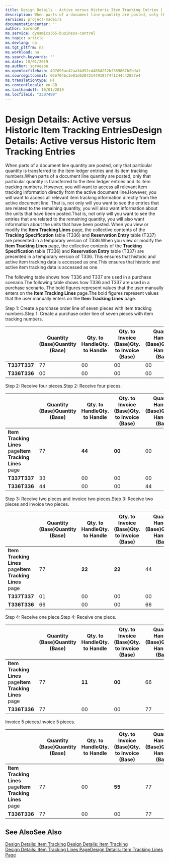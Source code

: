 ```yaml
---
title: Design Details - Active versus Historic Item Tracking Entries | Microsoft Docs
description: When parts of a document line quantity are posted, only that particular quantity is transferred to the item ledger entries and its item tracking numbers. However, you will want to access all relevant item tracking information directly from the active document line. That is, not only will you want to see the entries that are related to the remaining quantity, you will also want information about the units that have been posted. When you view or modify the **Item Tracking Lines** page, the collective contents of the **Tracking Specification** table (T336) and **Reservation Entry** table (T337) are presented in a temporary version of T336. This ensures that historic and active item tracking data is accessed as one.
services: project-madeira
documentationcenter: ''
author: SorenGP
ms.service: dynamics365-business-central
ms.topic: article
ms.devlang: na
ms.tgt_pltfrm: na
ms.workload: na
ms.search.keywords: ''
ms.date: 10/01/2019
ms.author: sgroespe
ms.openlocfilehash: 497d95ac42aa34d92c44884252bf369867b2bda1
ms.sourcegitcommit: 02e704bc3e01d62072144919774f1244c42827e4
ms.translationtype: HT
ms.contentlocale: en-GB
ms.lasthandoff: 10/01/2019
ms.locfileid: "2307499"
---
```

# <a name="design-details-active-versus-historic-item-tracking-entries"></a><span data-ttu-id="a450b-107">Design Details: Active versus Historic Item Tracking Entries</span><span class="sxs-lookup"><span data-stu-id="a450b-107">Design Details: Active versus Historic Item Tracking Entries</span></span>
<span data-ttu-id="a450b-108">When parts of a document line quantity are posted, only that particular quantity is transferred to the item ledger entries and its item tracking numbers.</span><span class="sxs-lookup"><span data-stu-id="a450b-108">When parts of a document line quantity are posted, only that particular quantity is transferred to the item ledger entries and its item tracking numbers.</span></span> <span data-ttu-id="a450b-109">However, you will want to access all relevant item tracking information directly from the active document line.</span><span class="sxs-lookup"><span data-stu-id="a450b-109">However, you will want to access all relevant item tracking information directly from the active document line.</span></span> <span data-ttu-id="a450b-110">That is, not only will you want to see the entries that are related to the remaining quantity, you will also want information about the units that have been posted.</span><span class="sxs-lookup"><span data-stu-id="a450b-110">That is, not only will you want to see the entries that are related to the remaining quantity, you will also want information about the units that have been posted.</span></span> <span data-ttu-id="a450b-111">When you view or modify the **Item Tracking Lines** page, the collective contents of the **Tracking Specification** table (T336) and **Reservation Entry** table (T337) are presented in a temporary version of T336.</span><span class="sxs-lookup"><span data-stu-id="a450b-111">When you view or modify the **Item Tracking Lines** page, the collective contents of the **Tracking Specification** table (T336) and **Reservation Entry** table (T337) are presented in a temporary version of T336.</span></span> <span data-ttu-id="a450b-112">This ensures that historic and active item tracking data is accessed as one.</span><span class="sxs-lookup"><span data-stu-id="a450b-112">This ensures that historic and active item tracking data is accessed as one.</span></span>  

 <span data-ttu-id="a450b-113">The following table shows how T336 and T337 are used in a purchase scenario.</span><span class="sxs-lookup"><span data-stu-id="a450b-113">The following table shows how T336 and T337 are used in a purchase scenario.</span></span> <span data-ttu-id="a450b-114">The bold figures represent values that the user manually enters on the **Item Tracking Lines** page.</span><span class="sxs-lookup"><span data-stu-id="a450b-114">The bold figures represent values that the user manually enters on the **Item Tracking Lines** page.</span></span>  

 <span data-ttu-id="a450b-115">Step 1: Create a purchase order line of seven pieces with item tracking numbers.</span><span class="sxs-lookup"><span data-stu-id="a450b-115">Step 1: Create a purchase order line of seven pieces with item tracking numbers.</span></span>  

||<span data-ttu-id="a450b-116">**Quantity (Base)**</span><span class="sxs-lookup"><span data-stu-id="a450b-116">**Quantity (Base)**</span></span>|<span data-ttu-id="a450b-117">**Qty. to Handle**</span><span class="sxs-lookup"><span data-stu-id="a450b-117">**Qty. to Handle**</span></span>|<span data-ttu-id="a450b-118">**Qty. to Invoice (Base)**</span><span class="sxs-lookup"><span data-stu-id="a450b-118">**Qty. to Invoice (Base)**</span></span>|<span data-ttu-id="a450b-119">**Quantity Handled (Base)**</span><span class="sxs-lookup"><span data-stu-id="a450b-119">**Quantity Handled (Base)**</span></span>|<span data-ttu-id="a450b-120">**Quantity Invoiced (Base)**</span><span class="sxs-lookup"><span data-stu-id="a450b-120">**Quantity Invoiced (Base)**</span></span>|  
|-|----------------------------------------------|--------------------------------------------|------------------------------------------------------|-------------------------------------------------------|--------------------------------------------------------|  
|<span data-ttu-id="a450b-121">**T337**</span><span class="sxs-lookup"><span data-stu-id="a450b-121">**T337**</span></span>|<span data-ttu-id="a450b-122">7</span><span class="sxs-lookup"><span data-stu-id="a450b-122">7</span></span>|<span data-ttu-id="a450b-123">0</span><span class="sxs-lookup"><span data-stu-id="a450b-123">0</span></span>|<span data-ttu-id="a450b-124">0</span><span class="sxs-lookup"><span data-stu-id="a450b-124">0</span></span>|<span data-ttu-id="a450b-125">0</span><span class="sxs-lookup"><span data-stu-id="a450b-125">0</span></span>|<span data-ttu-id="a450b-126">0</span><span class="sxs-lookup"><span data-stu-id="a450b-126">0</span></span>|  
|<span data-ttu-id="a450b-127">**T336**</span><span class="sxs-lookup"><span data-stu-id="a450b-127">**T336**</span></span>|<span data-ttu-id="a450b-128">0</span><span class="sxs-lookup"><span data-stu-id="a450b-128">0</span></span>|<span data-ttu-id="a450b-129">0</span><span class="sxs-lookup"><span data-stu-id="a450b-129">0</span></span>|<span data-ttu-id="a450b-130">0</span><span class="sxs-lookup"><span data-stu-id="a450b-130">0</span></span>|<span data-ttu-id="a450b-131">0</span><span class="sxs-lookup"><span data-stu-id="a450b-131">0</span></span>|<span data-ttu-id="a450b-132">0</span><span class="sxs-lookup"><span data-stu-id="a450b-132">0</span></span>|  

 <span data-ttu-id="a450b-133">Step 2: Receive four pieces.</span><span class="sxs-lookup"><span data-stu-id="a450b-133">Step 2: Receive four pieces.</span></span>  

||<span data-ttu-id="a450b-134">**Quantity (Base)**</span><span class="sxs-lookup"><span data-stu-id="a450b-134">**Quantity (Base)**</span></span>|<span data-ttu-id="a450b-135">**Qty. to Handle**</span><span class="sxs-lookup"><span data-stu-id="a450b-135">**Qty. to Handle**</span></span>|<span data-ttu-id="a450b-136">**Qty. to Invoice (Base)**</span><span class="sxs-lookup"><span data-stu-id="a450b-136">**Qty. to Invoice (Base)**</span></span>|<span data-ttu-id="a450b-137">**Quantity Handled (Base)**</span><span class="sxs-lookup"><span data-stu-id="a450b-137">**Quantity Handled (Base)**</span></span>|<span data-ttu-id="a450b-138">**Quantity Invoiced (Base)**</span><span class="sxs-lookup"><span data-stu-id="a450b-138">**Quantity Invoiced (Base)**</span></span>|  
|-|----------------------------------------------|--------------------------------------------|------------------------------------------------------|-------------------------------------------------------|--------------------------------------------------------|  
|<span data-ttu-id="a450b-139">**Item Tracking Lines** page</span><span class="sxs-lookup"><span data-stu-id="a450b-139">**Item Tracking Lines** page</span></span>|<span data-ttu-id="a450b-140">7</span><span class="sxs-lookup"><span data-stu-id="a450b-140">7</span></span>|<span data-ttu-id="a450b-141">**4**</span><span class="sxs-lookup"><span data-stu-id="a450b-141">**4**</span></span>|<span data-ttu-id="a450b-142">**0**</span><span class="sxs-lookup"><span data-stu-id="a450b-142">**0**</span></span>|<span data-ttu-id="a450b-143">0</span><span class="sxs-lookup"><span data-stu-id="a450b-143">0</span></span>|<span data-ttu-id="a450b-144">0</span><span class="sxs-lookup"><span data-stu-id="a450b-144">0</span></span>|  
|<span data-ttu-id="a450b-145">**T337**</span><span class="sxs-lookup"><span data-stu-id="a450b-145">**T337**</span></span>|<span data-ttu-id="a450b-146">3</span><span class="sxs-lookup"><span data-stu-id="a450b-146">3</span></span>|<span data-ttu-id="a450b-147">0</span><span class="sxs-lookup"><span data-stu-id="a450b-147">0</span></span>|<span data-ttu-id="a450b-148">0</span><span class="sxs-lookup"><span data-stu-id="a450b-148">0</span></span>|<span data-ttu-id="a450b-149">0</span><span class="sxs-lookup"><span data-stu-id="a450b-149">0</span></span>|<span data-ttu-id="a450b-150">0</span><span class="sxs-lookup"><span data-stu-id="a450b-150">0</span></span>|  
|<span data-ttu-id="a450b-151">**T336**</span><span class="sxs-lookup"><span data-stu-id="a450b-151">**T336**</span></span>|<span data-ttu-id="a450b-152">4</span><span class="sxs-lookup"><span data-stu-id="a450b-152">4</span></span>|<span data-ttu-id="a450b-153">0</span><span class="sxs-lookup"><span data-stu-id="a450b-153">0</span></span>|<span data-ttu-id="a450b-154">0</span><span class="sxs-lookup"><span data-stu-id="a450b-154">0</span></span>|<span data-ttu-id="a450b-155">4</span><span class="sxs-lookup"><span data-stu-id="a450b-155">4</span></span>|<span data-ttu-id="a450b-156">0</span><span class="sxs-lookup"><span data-stu-id="a450b-156">0</span></span>|  

 <span data-ttu-id="a450b-157">Step 3: Receive two pieces and invoice two pieces.</span><span class="sxs-lookup"><span data-stu-id="a450b-157">Step 3: Receive two pieces and invoice two pieces.</span></span>  

||<span data-ttu-id="a450b-158">**Quantity (Base)**</span><span class="sxs-lookup"><span data-stu-id="a450b-158">**Quantity (Base)**</span></span>|<span data-ttu-id="a450b-159">**Qty. to Handle**</span><span class="sxs-lookup"><span data-stu-id="a450b-159">**Qty. to Handle**</span></span>|<span data-ttu-id="a450b-160">**Qty. to Invoice (Base)**</span><span class="sxs-lookup"><span data-stu-id="a450b-160">**Qty. to Invoice (Base)**</span></span>|<span data-ttu-id="a450b-161">**Quantity Handled (Base)**</span><span class="sxs-lookup"><span data-stu-id="a450b-161">**Quantity Handled (Base)**</span></span>|<span data-ttu-id="a450b-162">**Quantity Invoiced (Base)**</span><span class="sxs-lookup"><span data-stu-id="a450b-162">**Quantity Invoiced (Base)**</span></span>|  
|-|----------------------------------------------|--------------------------------------------|------------------------------------------------------|-------------------------------------------------------|--------------------------------------------------------|  
|<span data-ttu-id="a450b-163">**Item Tracking Lines** page</span><span class="sxs-lookup"><span data-stu-id="a450b-163">**Item Tracking Lines** page</span></span>|<span data-ttu-id="a450b-164">7</span><span class="sxs-lookup"><span data-stu-id="a450b-164">7</span></span>|<span data-ttu-id="a450b-165">**2**</span><span class="sxs-lookup"><span data-stu-id="a450b-165">**2**</span></span>|<span data-ttu-id="a450b-166">**2**</span><span class="sxs-lookup"><span data-stu-id="a450b-166">**2**</span></span>|<span data-ttu-id="a450b-167">4</span><span class="sxs-lookup"><span data-stu-id="a450b-167">4</span></span>|<span data-ttu-id="a450b-168">0</span><span class="sxs-lookup"><span data-stu-id="a450b-168">0</span></span>|  
|<span data-ttu-id="a450b-169">**T337**</span><span class="sxs-lookup"><span data-stu-id="a450b-169">**T337**</span></span>|<span data-ttu-id="a450b-170">0</span><span class="sxs-lookup"><span data-stu-id="a450b-170">1</span></span>|<span data-ttu-id="a450b-171">0</span><span class="sxs-lookup"><span data-stu-id="a450b-171">0</span></span>|<span data-ttu-id="a450b-172">0</span><span class="sxs-lookup"><span data-stu-id="a450b-172">0</span></span>|<span data-ttu-id="a450b-173">0</span><span class="sxs-lookup"><span data-stu-id="a450b-173">0</span></span>|<span data-ttu-id="a450b-174">0</span><span class="sxs-lookup"><span data-stu-id="a450b-174">0</span></span>|  
|<span data-ttu-id="a450b-175">**T336**</span><span class="sxs-lookup"><span data-stu-id="a450b-175">**T336**</span></span>|<span data-ttu-id="a450b-176">6</span><span class="sxs-lookup"><span data-stu-id="a450b-176">6</span></span>|<span data-ttu-id="a450b-177">0</span><span class="sxs-lookup"><span data-stu-id="a450b-177">0</span></span>|<span data-ttu-id="a450b-178">0</span><span class="sxs-lookup"><span data-stu-id="a450b-178">0</span></span>|<span data-ttu-id="a450b-179">6</span><span class="sxs-lookup"><span data-stu-id="a450b-179">6</span></span>|<span data-ttu-id="a450b-180">2</span><span class="sxs-lookup"><span data-stu-id="a450b-180">2</span></span>|  

 <span data-ttu-id="a450b-181">Step 4: Receive one piece.</span><span class="sxs-lookup"><span data-stu-id="a450b-181">Step 4: Receive one piece.</span></span>  

||<span data-ttu-id="a450b-182">**Quantity (Base)**</span><span class="sxs-lookup"><span data-stu-id="a450b-182">**Quantity (Base)**</span></span>|<span data-ttu-id="a450b-183">**Qty. to Handle**</span><span class="sxs-lookup"><span data-stu-id="a450b-183">**Qty. to Handle**</span></span>|<span data-ttu-id="a450b-184">**Qty. to Invoice (Base)**</span><span class="sxs-lookup"><span data-stu-id="a450b-184">**Qty. to Invoice (Base)**</span></span>|<span data-ttu-id="a450b-185">**Quantity Handled (Base)**</span><span class="sxs-lookup"><span data-stu-id="a450b-185">**Quantity Handled (Base)**</span></span>|<span data-ttu-id="a450b-186">**Quantity Invoiced (Base)**</span><span class="sxs-lookup"><span data-stu-id="a450b-186">**Quantity Invoiced (Base)**</span></span>|  
|-|----------------------------------------------|--------------------------------------------|------------------------------------------------------|-------------------------------------------------------|--------------------------------------------------------|  
|<span data-ttu-id="a450b-187">**Item Tracking Lines** page</span><span class="sxs-lookup"><span data-stu-id="a450b-187">**Item Tracking Lines** page</span></span>|<span data-ttu-id="a450b-188">7</span><span class="sxs-lookup"><span data-stu-id="a450b-188">7</span></span>|<span data-ttu-id="a450b-189">**1**</span><span class="sxs-lookup"><span data-stu-id="a450b-189">**1**</span></span>|<span data-ttu-id="a450b-190">**0**</span><span class="sxs-lookup"><span data-stu-id="a450b-190">**0**</span></span>|<span data-ttu-id="a450b-191">6</span><span class="sxs-lookup"><span data-stu-id="a450b-191">6</span></span>|<span data-ttu-id="a450b-192">2</span><span class="sxs-lookup"><span data-stu-id="a450b-192">2</span></span>|  
|<span data-ttu-id="a450b-193">**T336**</span><span class="sxs-lookup"><span data-stu-id="a450b-193">**T336**</span></span>|<span data-ttu-id="a450b-194">7</span><span class="sxs-lookup"><span data-stu-id="a450b-194">7</span></span>|<span data-ttu-id="a450b-195">0</span><span class="sxs-lookup"><span data-stu-id="a450b-195">0</span></span>|<span data-ttu-id="a450b-196">0</span><span class="sxs-lookup"><span data-stu-id="a450b-196">0</span></span>|<span data-ttu-id="a450b-197">7</span><span class="sxs-lookup"><span data-stu-id="a450b-197">7</span></span>|<span data-ttu-id="a450b-198">2</span><span class="sxs-lookup"><span data-stu-id="a450b-198">2</span></span>|  

 <span data-ttu-id="a450b-199">Invoice 5 pieces.</span><span class="sxs-lookup"><span data-stu-id="a450b-199">Invoice 5 pieces.</span></span>  

||<span data-ttu-id="a450b-200">**Quantity (Base)**</span><span class="sxs-lookup"><span data-stu-id="a450b-200">**Quantity (Base)**</span></span>|<span data-ttu-id="a450b-201">**Qty. to Handle**</span><span class="sxs-lookup"><span data-stu-id="a450b-201">**Qty. to Handle**</span></span>|<span data-ttu-id="a450b-202">**Qty. to Invoice (Base)**</span><span class="sxs-lookup"><span data-stu-id="a450b-202">**Qty. to Invoice (Base)**</span></span>|<span data-ttu-id="a450b-203">**Quantity Handled (Base)**</span><span class="sxs-lookup"><span data-stu-id="a450b-203">**Quantity Handled (Base)**</span></span>|<span data-ttu-id="a450b-204">**Quantity Invoiced (Base)**</span><span class="sxs-lookup"><span data-stu-id="a450b-204">**Quantity Invoiced (Base)**</span></span>|  
|-|----------------------------------------------|--------------------------------------------|------------------------------------------------------|-------------------------------------------------------|--------------------------------------------------------|  
|<span data-ttu-id="a450b-205">**Item Tracking Lines** page</span><span class="sxs-lookup"><span data-stu-id="a450b-205">**Item Tracking Lines** page</span></span>|<span data-ttu-id="a450b-206">7</span><span class="sxs-lookup"><span data-stu-id="a450b-206">7</span></span>|<span data-ttu-id="a450b-207">0</span><span class="sxs-lookup"><span data-stu-id="a450b-207">0</span></span>|<span data-ttu-id="a450b-208">**5**</span><span class="sxs-lookup"><span data-stu-id="a450b-208">**5**</span></span>|<span data-ttu-id="a450b-209">7</span><span class="sxs-lookup"><span data-stu-id="a450b-209">7</span></span>|<span data-ttu-id="a450b-210">2</span><span class="sxs-lookup"><span data-stu-id="a450b-210">2</span></span>|  
|<span data-ttu-id="a450b-211">**T336**</span><span class="sxs-lookup"><span data-stu-id="a450b-211">**T336**</span></span>|<span data-ttu-id="a450b-212">7</span><span class="sxs-lookup"><span data-stu-id="a450b-212">7</span></span>|<span data-ttu-id="a450b-213">0</span><span class="sxs-lookup"><span data-stu-id="a450b-213">0</span></span>|<span data-ttu-id="a450b-214">0</span><span class="sxs-lookup"><span data-stu-id="a450b-214">0</span></span>|<span data-ttu-id="a450b-215">7</span><span class="sxs-lookup"><span data-stu-id="a450b-215">7</span></span>|<span data-ttu-id="a450b-216">7</span><span class="sxs-lookup"><span data-stu-id="a450b-216">7</span></span>|  

## <a name="see-also"></a><span data-ttu-id="a450b-217">See Also</span><span class="sxs-lookup"><span data-stu-id="a450b-217">See Also</span></span>  
 <span data-ttu-id="a450b-218">[Design Details: Item Tracking](design-details-item-tracking.md) </span><span class="sxs-lookup"><span data-stu-id="a450b-218">[Design Details: Item Tracking](design-details-item-tracking.md) </span></span>  
 [<span data-ttu-id="a450b-219">Design Details: Item Tracking Lines Page</span><span class="sxs-lookup"><span data-stu-id="a450b-219">Design Details: Item Tracking Lines Page</span></span>](design-details-item-tracking-lines-window.md)
